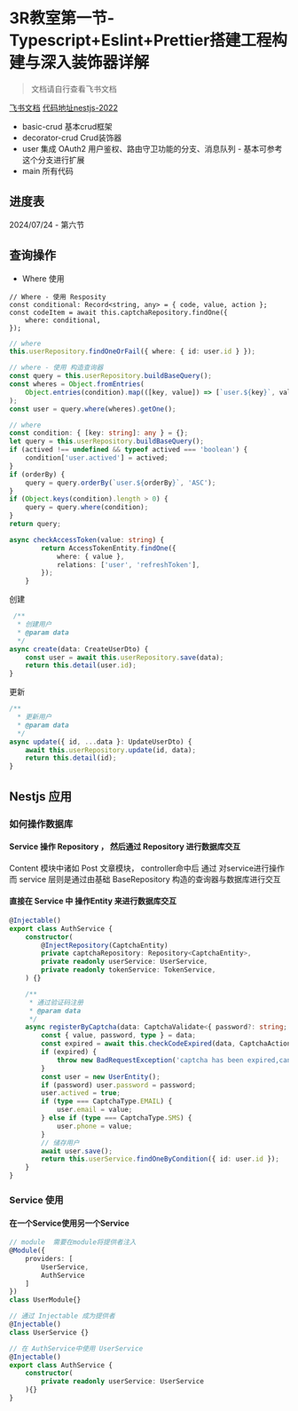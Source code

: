 # 3R教室第一节-Typescript+Eslint+Prettier搭建工程构建与深入装饰器详解
> 文档请自行查看飞书文档

[飞书文档](https://pincman-classroom.feishu.cn/wiki/wikcnHURsQsZ3yxtJutQn29Nayg)
[代码地址nestjs-2022](https://git.3rcd.com/classroom/nestjs-2022)

- basic-crud 基本crud框架
- decorator-crud Crud装饰器
- user 集成 OAuth2 用户鉴权、路由守卫功能的分支、消息队列 - 基本可参考这个分支进行扩展
- main 所有代码

## 进度表

2024/07/24 - 第六节

## 查询操作


- Where 使用
```TS
// Where - 使用 Resposity
const conditional: Record<string, any> = { code, value, action };
const codeItem = await this.captchaRepository.findOne({
    where: conditional,
});
```

```ts
// where
this.userRepository.findOneOrFail({ where: { id: user.id } });
```

```ts
// where - 使用 构造查询器
const query = this.userRepository.buildBaseQuery();
const wheres = Object.fromEntries(
    Object.entries(condition).map(([key, value]) => [`user.${key}`, value]),
);
const user = query.where(wheres).getOne();
```

```ts
// where 
const condition: { [key: string]: any } = {};
let query = this.userRepository.buildBaseQuery();
if (actived !== undefined && typeof actived === 'boolean') {
    condition['user.actived'] = actived;
}
if (orderBy) {
    query = query.orderBy(`user.${orderBy}`, 'ASC');
}
if (Object.keys(condition).length > 0) {
    query = query.where(condition);
}
return query;
```

```ts
async checkAccessToken(value: string) {
        return AccessTokenEntity.findOne({
            where: { value },
            relations: ['user', 'refreshToken'],
        });
    }
```

创建

```ts
 /**
  * 创建用户
  * @param data
  */
async create(data: CreateUserDto) {
    const user = await this.userRepository.save(data);
    return this.detail(user.id);
}
```

更新
```ts
/**
  * 更新用户
  * @param data
  */
async update({ id, ...data }: UpdateUserDto) {
    await this.userRepository.update(id, data);
    return this.detail(id);
}
```


## Nestjs 应用  

### 如何操作数据库

#### Service 操作 Repository ， 然后通过 Repository 进行数据库交互

Content 模块中诸如 Post 文章模块， controller命中后 通过 对service进行操作 而 service 层则是通过由基础 BaseRepository 构造的查询器与数据库进行交互

#### 直接在 Service 中 操作Entity 来进行数据库交互

```ts
@Injectable()
export class AuthService {
    constructor(
        @InjectRepository(CaptchaEntity)
        private captchaRepository: Repository<CaptchaEntity>,
        private readonly userService: UserService,
        private readonly tokenService: TokenService,
    ) {}

    /**
     * 通过验证码注册
     * @param data
     */
    async registerByCaptcha(data: CaptchaValidate<{ password?: string; type: CaptchaType }>) {
        const { value, password, type } = data;
        const expired = await this.checkCodeExpired(data, CaptchaActionType.REGISTER);
        if (expired) {
            throw new BadRequestException('captcha has been expired,cannot used to register');
        }
        const user = new UserEntity();
        if (password) user.password = password;
        user.actived = true;
        if (type === CaptchaType.EMAIL) {
            user.email = value;
        } else if (type === CaptchaType.SMS) {
            user.phone = value;
        }
        // 储存用户
        await user.save();
        return this.userService.findOneByCondition({ id: user.id });
    }
}
```

### Service 使用

#### 在一个Service使用另一个Service

```ts
// module  需要在module将提供者注入
@Module({
    providers: [
        UserService,
        AuthService
    ]
})
class UserModule{}

// 通过 Injectable 成为提供者
@Injectable()
class UserService {}

// 在 AuthService中使用 UserService
@Injectable()
export class AuthService {
    constructor(
        private readonly userService: UserService
    ){}
}
```